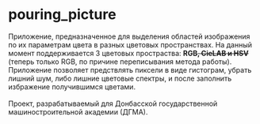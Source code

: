 # pouring_picture
Приложение, предназначенное для выделения областей изображения по их параметрам цвета в разных цветовых пространствах.
На данный момент поддерживается 3 цветовых простраства: **RGB~~, CieLAB и HSV~~** (теперь только RGB, по причине переписывания метода работы).
<br/>Приложение позволяет предствлять пиксели в виде гистограм, убрать лишний шум, либо лишние цветовые спектры, 
и после заполнить избражение получившимся цветами.
<br/>
<br/> Проект, разрабатываемый для Донбасской государственной машиностроительной академии (ДГМА).
